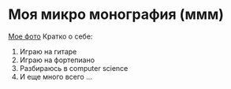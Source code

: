 # Моя микро монография (ммм)
[Мое фото](/mmmimage.jpeg)
Кратко о себе:
1. Играю на гитаре
2. Играю на фортепиано
3. Разбираюсь в computer science
4. И еще много всего ...